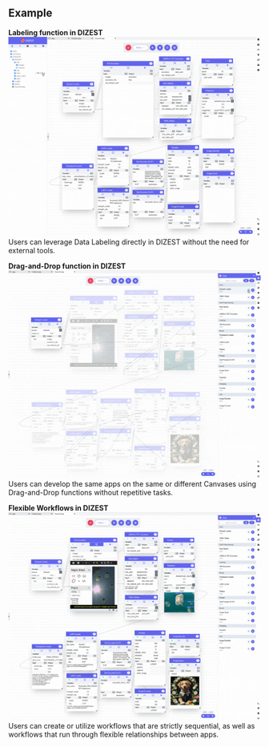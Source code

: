 ## Example

**Labeling function in DIZEST**
![screenshot](./screenshots/2x_DIZEST_Labeling_short.gif)
Users can leverage Data Labeling directly in DIZEST without the need for external tools.

**Drag-and-Drop function in DIZEST**
![screenshot](./screenshots/2x_DIZEST_example3.gif)
Users can develop the same apps on the same or different Canvases using Drag-and-Drop functions without repetitive tasks.

**Flexible Workflows in DIZEST**
![screenshot](./screenshots/2x_DIZEST_example4.gif)
Users can create or utilize workflows that are strictly sequential, as well as workflows that run through flexible relationships between apps. 